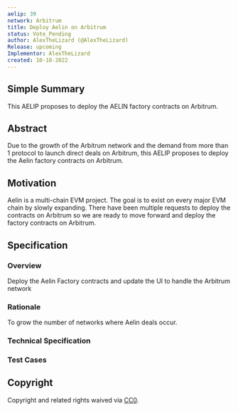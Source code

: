 ```yaml
---
aelip: 39
network: Arbitrum
title: Deploy Aelin on Arbitrum
status: Vote_Pending
author: AlexTheLizard (@AlexTheLizard)
Release: upcoming
Implementor: AlexTheLizard
created: 10-18-2022
---
```


## Simple Summary

This AELIP proposes to deploy the AELIN factory contracts on Arbitrum.

## Abstract

Due to the growth of the Arbitrum network and the demand from more than 1 protocol to launch direct deals on Arbitrum, this AELIP proposes to deploy the Aelin factory contracts on Arbitrum.

## Motivation

Aelin is a multi-chain EVM project. The goal is to exist on every major EVM chain by slowly expanding. There have been multiple requests to deploy the contracts on Arbitrum so we are ready to move forward and deploy the factory contracts on Arbitrum.

## Specification

### Overview

Deploy the Aelin Factory contracts and update the UI to handle the Arbitrum network

### Rationale

To grow the number of networks where Aelin deals occur.

### Technical Specification

<!--The technical specification should outline the public API of the changes proposed. That is, changes to any of the interfaces Synthetix currently exposes or the creations of new ones.-->

### Test Cases

<!--Test cases for an implementation are mandatory for AELIPs but can be included with the implementation..-->

## Copyright

Copyright and related rights waived via [CC0](https://creativecommons.org/publicdomain/zero/1.0/).
